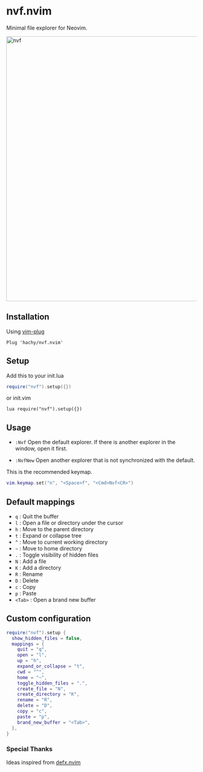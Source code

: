 # nvf.nvim

Minimal file explorer for Neovim.

<img width="702" alt="nvf" src="https://user-images.githubusercontent.com/1613863/215327603-703c1766-bf39-4706-a0d6-24ef1a9afd25.png">

## Installation

Using [vim-plug](https://github.com/junegunn/vim-plug)

```vim
Plug 'hachy/nvf.nvim'
```

## Setup

Add this to your init.lua

```lua
require("nvf").setup({})
```

or init.vim

```vim
lua require("nvf").setup({})
```

## Usage

- `:Nvf` Open the default explorer. If there is another explorer in the window, open it first.

- `:NvfNew` Open another explorer that is not synchronized with the default.

This is the recommended keymap.

```lua
vim.keymap.set("n", "<Space>f", "<Cmd>Nvf<CR>")
```

## Default mappings

- `q` : Quit the buffer
- `l` : Open a file or directory under the cursor
- `h` : Move to the parent directory
- `t` : Expand or collapse tree
- `^` : Move to current working directory
- `~` : Move to home directory
- `.` : Toggle visibility of hidden files
- `N` : Add a file
- `K` : Add a directory
- `R` : Rename
- `D` : Delete
- `c` : Copy
- `p` : Paste
- `<Tab>` : Open a brand new buffer

## Custom configuration

```lua
require("nvf").setup {
  show_hidden_files = false,
  mappings = {
    quit = "q",
    open = "l",
    up = "h",
    expand_or_collapse = "t",
    cwd = "^",
    home = "~",
    toggle_hidden_files = ".",
    create_file = "N",
    create_directory = "K",
    rename = "R",
    delete = "D",
    copy = "c",
    paste = "p",
    brand_new_buffer = "<Tab>",
  },
}
```

### Special Thanks

Ideas inspired from [defx.nvim](https://github.com/Shougo/defx.nvim)
